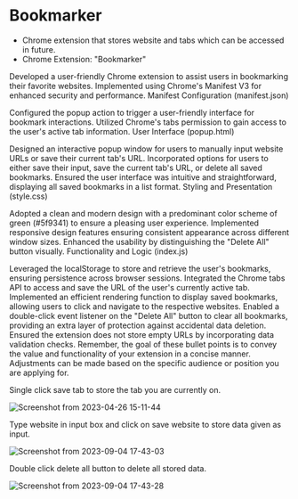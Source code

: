 # Bookmarker
- Chrome extension that stores website and tabs which can be accessed in future.
- Chrome Extension: "Bookmarker"

Developed a user-friendly Chrome extension to assist users in bookmarking their favorite websites.
Implemented using Chrome's Manifest V3 for enhanced security and performance.
Manifest Configuration (manifest.json)

Configured the popup action to trigger a user-friendly interface for bookmark interactions.
Utilized Chrome's tabs permission to gain access to the user's active tab information.
User Interface (popup.html)

Designed an interactive popup window for users to manually input website URLs or save their current tab's URL.
Incorporated options for users to either save their input, save the current tab's URL, or delete all saved bookmarks.
Ensured the user interface was intuitive and straightforward, displaying all saved bookmarks in a list format.
Styling and Presentation (style.css)

Adopted a clean and modern design with a predominant color scheme of green (#5f9341) to ensure a pleasing user experience.
Implemented responsive design features ensuring consistent appearance across different window sizes.
Enhanced the usability by distinguishing the "Delete All" button visually.
Functionality and Logic (index.js)

Leveraged the localStorage to store and retrieve the user's bookmarks, ensuring persistence across browser sessions.
Integrated the Chrome tabs API to access and save the URL of the user's currently active tab.
Implemented an efficient rendering function to display saved bookmarks, allowing users to click and navigate to the respective websites.
Enabled a double-click event listener on the "Delete All" button to clear all bookmarks, providing an extra layer of protection against accidental data deletion.
Ensured the extension does not store empty URLs by incorporating data validation checks.
Remember, the goal of these bullet points is to convey the value and functionality of your extension in a concise manner. Adjustments can be made based on the specific audience or position you are applying for.

Single click save tab to store the tab you are currently on.

![Screenshot from 2023-04-26 15-11-44](https://user-images.githubusercontent.com/95877070/234545481-98badb17-404e-4e04-8fb9-4cb08462b500.png)

Type website in input box and click on save website to store data given as input.

![Screenshot from 2023-09-04 17-43-03](https://github.com/Atharv-a/Bookmarker/assets/95877070/958982ac-65fd-45d8-bcaf-fab89e6afd72)

Double click delete all button to delete all stored data.

![Screenshot from 2023-09-04 17-43-28](https://github.com/Atharv-a/Bookmarker/assets/95877070/76ad41a0-75e6-4845-8a05-7c581693729f)
